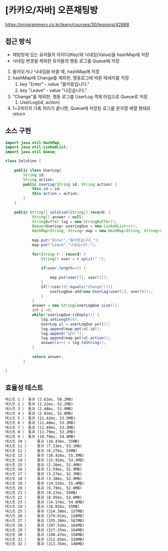 # [카카오/자바] 오픈채팅방

https://programmers.co.kr/learn/courses/30/lessons/42888



## 접근 방식

- 채팅방에 있는 유저들의 아이디(Key)와 닉네임(Value)을 hashMap에 저장 
- 닉네임 변경을 제외한 유저들의 행동 로그를 Queue에 저장 



1. 들어오거나 닉네임을 바꿀 때, hashMap에 저장
2. hashMap에 Change를 제외한, 행동로그에 따른 메세지를 저장  
   1. key "Enter" - value "들어왔습니다." 
   2. key "Leave" - value "나갔습니다."
3. "Change"를 제외한, 행동 로그를 UserLog 객체 타입으로 Queue로 저장 
   1. UserLog(id, action)
4. 1~3까지의 기록 처리가 끝나면, Queue에 저장된 로그를 문자열 배열 형태로 return



## 소스 구현

```java
import java.util.HashMap;
import java.util.LinkedList;
import java.util.Queue;

class Solution {
	
	public class UserLog{
		String id;
		String action;
		public UserLog(String id, String action) {
			this.id = id;
			this.action = action;
		}
	}
	
    public String[] solution(String[] record) {
	        String[] answer = null;
	        StringBuffer log = new StringBuffer();
	        Queue<UserLog> userLogQue = new LinkedList<>();
	        HashMap<String, String> map = new HashMap<String, String>();
	        
	        map.put("Enter","들어왔습니다.");
	        map.put("Leave","나갔습니다.");
	        
	        for(String r : record) {
	        	String[] user = r.split(" ");
	        	
	        	if(user.length==3) {
	        		
	        		map.put(user[1], user[2]);
	        	}
	        	if(!(user[0].equals("Change"))){
	        		userLogQue.add(new UserLog(user[1], user[0]));
	        	}
	        }
	        answer = new String[userLogQue.size()];
	        int i =0; 
	        while(!userLogQue.isEmpty()) {
	        	log.setLength(0);
	        	UserLog ul = userLogQue.poll();
	        	log.append(map.get(ul.id));
	        	log.append("님이 ");
	        	log.append(map.get(ul.action));
	        	answer[i++] = log.toString();
	        }
	        
	        return answer;
	    }
	
}
```



## 효율성 테스트

```tex
테스트 1 〉	통과 (2.61ms, 50.2MB)
테스트 2 〉	통과 (2.22ms, 52.2MB)
테스트 3 〉	통과 (2.48ms, 51.9MB)
테스트 4 〉	통과 (2.92ms, 52.8MB)
테스트 5 〉	통과 (11.42ms, 53.5MB)
테스트 6 〉	통과 (11.40ms, 53.1MB)
테스트 7 〉	통과 (11.49ms, 53.3MB)
테스트 8 〉	통과 (11.79ms, 53.2MB)
테스트 9 〉	통과 (10.79ms, 54.8MB)
테스트 10 〉	통과 (10.43ms, 55MB)
테스트 11 〉	통과 (7.23ms, 53.1MB)
테스트 12 〉	통과 (6.27ms, 53MB)
테스트 13 〉	통과 (10.42ms, 55.3MB)
테스트 14 〉	통과 (15.91ms, 53.3MB)
테스트 15 〉	통과 (2.26ms, 52.4MB)
테스트 16 〉	통과 (2.59ms, 51.9MB)
테스트 17 〉	통과 (3.27ms, 52.3MB)
테스트 18 〉	통과 (3.38ms, 52.9MB)
테스트 19 〉	통과 (14.52ms, 55.4MB)
테스트 20 〉	통과 (9.79ms, 52.6MB)
테스트 21 〉	통과 (8.27ms, 55MB)
테스트 22 〉	통과 (8.95ms, 53.6MB)
테스트 23 〉	통과 (14.17ms, 54.8MB)
테스트 24 〉	통과 (18.02ms, 55MB)
테스트 25 〉	통과 (214.38ms, 157MB)
테스트 26 〉	통과 (279.81ms, 158MB)
테스트 27 〉	통과 (335.39ms, 167MB)
테스트 28 〉	통과 (297.52ms, 164MB)
테스트 29 〉	통과 (227.35ms, 164MB)
테스트 30 〉	통과 (248.47ms, 158MB)
테스트 31 〉	통과 (212.65ms, 150MB)
테스트 32 〉	통과 (213.35ms, 146MB)
```


